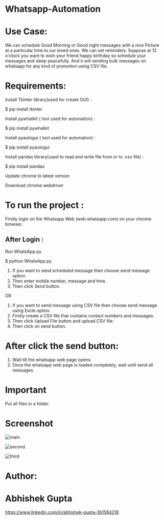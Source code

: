 # Whatsapp-Automation

# Use Case:
We can schedule Good Morning or Good night messages with a nice Picture at a particular time to our loved ones. We can set reminders. Suppose at 12 o'clock you want to wish your friend happy birthday so schedule your messages and sleep peacefully. And it will sending bulk messages on whatsapp for any kind of promotion using CSV file.


# Requirements:
Install Tkinter library(used for create GUI) :

$ pip install tkinter

Install pywhatkit ( tool used for automation) :

$ pip install pywhatkit

Install pyautogui ( tool used for automation) :

$ pip install pyautogui

Install pandas library(used to read and write file from or to .csv file) :

$ pip install pandas

Update chrome to latest version

Download chrome webdriver

# To run the project :
Firstly login on the Whatsapp Web (web.whatsapp.com) on your chrome browser.

## After Login :

Run WhatsApp.py

$ python WhatsApp.py


1. If you want to send scheduled message then choose send message option.
2. Then enter mobile number, message and time.
3. Then click Send button.

OR
1. If you want to send message using CSV file then choose send message using Excle option.
2. Firstly create a CSV file that contains contact numbers and messages.
3. Then click Upload File button and upload CSV file.
4. Then click on send button.

# After click the send button:
1. Wait till the whatsapp web page opens.
2. Once the whatsapp web page is loaded completely, wait until send all messages. 

# Important

Put all files in a folder.

# Screenshot

![main](https://user-images.githubusercontent.com/95033382/151716316-ee71e9e1-4aa8-4345-be96-4c0f48fce18c.PNG)

![second](https://user-images.githubusercontent.com/95033382/151716324-d95cafd1-2a6f-44c9-9623-829040dd58f6.PNG)

![third](https://user-images.githubusercontent.com/95033382/151716332-ab63e74d-433f-4551-be60-1574997c31a9.PNG)

# Author:

# Abhishek Gupta
https://www.linkedin.com/in/abhishek-gupta-3b1584218
